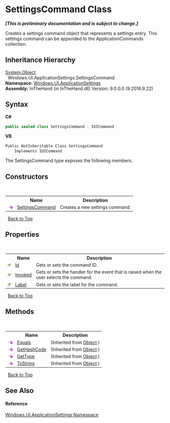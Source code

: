 # SettingsCommand Class
 _**\[This is preliminary documentation and is subject to change.\]**_

Creates a settings command object that represents a settings entry. This settings command can be appended to the ApplicationCommands collection.


## Inheritance Hierarchy
<a href="http://msdn2.microsoft.com/en-us/library/e5kfa45b" target="_blank">System.Object</a><br />&nbsp;&nbsp;Windows.UI.ApplicationSettings.SettingsCommand<br />
**Namespace:**&nbsp;<a href="N_Windows_UI_ApplicationSettings">Windows.UI.ApplicationSettings</a><br />**Assembly:**&nbsp;InTheHand (in InTheHand.dll) Version: 9.0.0.0 (9.2016.9.22)

## Syntax

**C#**<br />
``` C#
public sealed class SettingsCommand : IUICommand
```

**VB**<br />
``` VB
Public NotInheritable Class SettingsCommand
	Implements IUICommand
```

The SettingsCommand type exposes the following members.


## Constructors
&nbsp;<table><tr><th></th><th>Name</th><th>Description</th></tr><tr><td>![Public method](media/pubmethod.gif "Public method")</td><td><a href="M_Windows_UI_ApplicationSettings_SettingsCommand__ctor">SettingsCommand</a></td><td>
Creates a new settings command.</td></tr></table>&nbsp;
<a href="#settingscommand-class">Back to Top</a>

## Properties
&nbsp;<table><tr><th></th><th>Name</th><th>Description</th></tr><tr><td>![Public property](media/pubproperty.gif "Public property")</td><td><a href="P_Windows_UI_ApplicationSettings_SettingsCommand_Id">Id</a></td><td>
Gets or sets the command ID.</td></tr><tr><td>![Public property](media/pubproperty.gif "Public property")</td><td><a href="P_Windows_UI_ApplicationSettings_SettingsCommand_Invoked">Invoked</a></td><td>
Gets or sets the handler for the event that is raised when the user selects the command.</td></tr><tr><td>![Public property](media/pubproperty.gif "Public property")</td><td><a href="P_Windows_UI_ApplicationSettings_SettingsCommand_Label">Label</a></td><td>
Gets or sets the label for the command.</td></tr></table>&nbsp;
<a href="#settingscommand-class">Back to Top</a>

## Methods
&nbsp;<table><tr><th></th><th>Name</th><th>Description</th></tr><tr><td>![Public method](media/pubmethod.gif "Public method")</td><td><a href="http://msdn2.microsoft.com/en-us/library/bsc2ak47" target="_blank">Equals</a></td><td> (Inherited from <a href="http://msdn2.microsoft.com/en-us/library/e5kfa45b" target="_blank">Object</a>.)</td></tr><tr><td>![Public method](media/pubmethod.gif "Public method")</td><td><a href="http://msdn2.microsoft.com/en-us/library/zdee4b3y" target="_blank">GetHashCode</a></td><td> (Inherited from <a href="http://msdn2.microsoft.com/en-us/library/e5kfa45b" target="_blank">Object</a>.)</td></tr><tr><td>![Public method](media/pubmethod.gif "Public method")</td><td><a href="http://msdn2.microsoft.com/en-us/library/dfwy45w9" target="_blank">GetType</a></td><td> (Inherited from <a href="http://msdn2.microsoft.com/en-us/library/e5kfa45b" target="_blank">Object</a>.)</td></tr><tr><td>![Public method](media/pubmethod.gif "Public method")</td><td><a href="http://msdn2.microsoft.com/en-us/library/7bxwbwt2" target="_blank">ToString</a></td><td> (Inherited from <a href="http://msdn2.microsoft.com/en-us/library/e5kfa45b" target="_blank">Object</a>.)</td></tr></table>&nbsp;
<a href="#settingscommand-class">Back to Top</a>

## See Also


#### Reference
<a href="N_Windows_UI_ApplicationSettings">Windows.UI.ApplicationSettings Namespace</a><br />